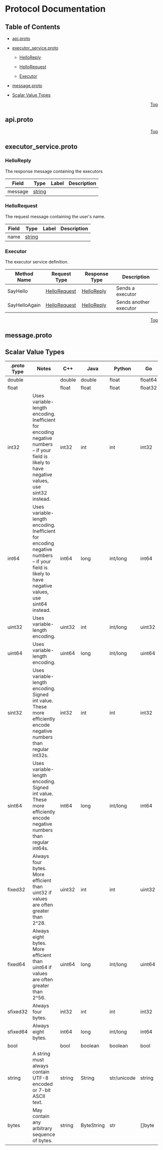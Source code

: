 # Protocol Documentation
<a name="top"></a>

## Table of Contents

- [api.proto](#api.proto)
- [executor_service.proto](#executor_service.proto)
    - [HelloReply](#netpune.profiler.service.HelloReply)
    - [HelloRequest](#netpune.profiler.service.HelloRequest)
  
    - [Executor](#netpune.profiler.service.Executor)
  
- [message.proto](#message.proto)
- [Scalar Value Types](#scalar-value-types)



<a name="api.proto"></a>
<p align="right"><a href="#top">Top</a></p>

## api.proto


 

 

 

 



<a name="executor_service.proto"></a>
<p align="right"><a href="#top">Top</a></p>

## executor_service.proto



<a name="netpune.profiler.service.HelloReply"></a>

### HelloReply
The response message containing the executors


| Field | Type | Label | Description |
| ----- | ---- | ----- | ----------- |
| message | [string](#string) |  |  |






<a name="netpune.profiler.service.HelloRequest"></a>

### HelloRequest
The request message containing the user&#39;s name.


| Field | Type | Label | Description |
| ----- | ---- | ----- | ----------- |
| name | [string](#string) |  |  |





 

 

 


<a name="netpune.profiler.service.Executor"></a>

### Executor
The executor service definition.

| Method Name | Request Type | Response Type | Description |
| ----------- | ------------ | ------------- | ------------|
| SayHello | [HelloRequest](#netpune.profiler.service.HelloRequest) | [HelloReply](#netpune.profiler.service.HelloReply) | Sends a executor |
| SayHelloAgain | [HelloRequest](#netpune.profiler.service.HelloRequest) | [HelloReply](#netpune.profiler.service.HelloReply) | Sends another executor |

 



<a name="message.proto"></a>
<p align="right"><a href="#top">Top</a></p>

## message.proto


 

 

 

 



## Scalar Value Types

| .proto Type | Notes | C++ | Java | Python | Go | C# | PHP | Ruby |
| ----------- | ----- | --- | ---- | ------ | -- | -- | --- | ---- |
| <a name="double" /> double |  | double | double | float | float64 | double | float | Float |
| <a name="float" /> float |  | float | float | float | float32 | float | float | Float |
| <a name="int32" /> int32 | Uses variable-length encoding. Inefficient for encoding negative numbers – if your field is likely to have negative values, use sint32 instead. | int32 | int | int | int32 | int | integer | Bignum or Fixnum (as required) |
| <a name="int64" /> int64 | Uses variable-length encoding. Inefficient for encoding negative numbers – if your field is likely to have negative values, use sint64 instead. | int64 | long | int/long | int64 | long | integer/string | Bignum |
| <a name="uint32" /> uint32 | Uses variable-length encoding. | uint32 | int | int/long | uint32 | uint | integer | Bignum or Fixnum (as required) |
| <a name="uint64" /> uint64 | Uses variable-length encoding. | uint64 | long | int/long | uint64 | ulong | integer/string | Bignum or Fixnum (as required) |
| <a name="sint32" /> sint32 | Uses variable-length encoding. Signed int value. These more efficiently encode negative numbers than regular int32s. | int32 | int | int | int32 | int | integer | Bignum or Fixnum (as required) |
| <a name="sint64" /> sint64 | Uses variable-length encoding. Signed int value. These more efficiently encode negative numbers than regular int64s. | int64 | long | int/long | int64 | long | integer/string | Bignum |
| <a name="fixed32" /> fixed32 | Always four bytes. More efficient than uint32 if values are often greater than 2^28. | uint32 | int | int | uint32 | uint | integer | Bignum or Fixnum (as required) |
| <a name="fixed64" /> fixed64 | Always eight bytes. More efficient than uint64 if values are often greater than 2^56. | uint64 | long | int/long | uint64 | ulong | integer/string | Bignum |
| <a name="sfixed32" /> sfixed32 | Always four bytes. | int32 | int | int | int32 | int | integer | Bignum or Fixnum (as required) |
| <a name="sfixed64" /> sfixed64 | Always eight bytes. | int64 | long | int/long | int64 | long | integer/string | Bignum |
| <a name="bool" /> bool |  | bool | boolean | boolean | bool | bool | boolean | TrueClass/FalseClass |
| <a name="string" /> string | A string must always contain UTF-8 encoded or 7-bit ASCII text. | string | String | str/unicode | string | string | string | String (UTF-8) |
| <a name="bytes" /> bytes | May contain any arbitrary sequence of bytes. | string | ByteString | str | []byte | ByteString | string | String (ASCII-8BIT) |

